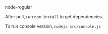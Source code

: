 node-rogular

After pull, run `npm install` to get dependencies.

To run console version, `nodejs src/console.js`

